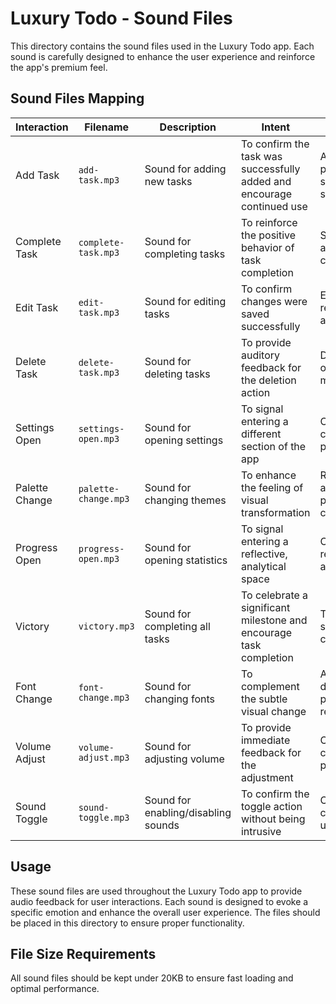# Luxury Todo - Sound Files

This directory contains the sound files used in the Luxury Todo app. Each sound is carefully designed to enhance the user experience and reinforce the app's premium feel.

## Sound Files Mapping

| Interaction | Filename | Description | Intent | Feeling |
|-------------|----------|-------------|--------|---------|
| Add Task | `add-task.mp3` | Sound for adding new tasks | To confirm the task was successfully added and encourage continued use | Accomplishment, progression, starting something new |
| Complete Task | `complete-task.mp3` | Sound for completing tasks | To reinforce the positive behavior of task completion | Satisfaction, achievement, closure |
| Edit Task | `edit-task.mp3` | Sound for editing tasks | To confirm changes were saved successfully | Efficiency, refinement, attention to detail |
| Delete Task | `delete-task.mp3` | Sound for deleting tasks | To provide auditory feedback for the deletion action | Decisiveness, organization, making space |
| Settings Open | `settings-open.mp3` | Sound for opening settings | To signal entering a different section of the app | Curiosity, control, personalization |
| Palette Change | `palette-change.mp3` | Sound for changing themes | To enhance the feeling of visual transformation | Renewal, aesthetic pleasure, customization |
| Progress Open | `progress-open.mp3` | Sound for opening statistics | To signal entering a reflective, analytical space | Curiosity, self-reflection, accomplishment |
| Victory | `victory.mp3` | Sound for completing all tasks | To celebrate a significant milestone and encourage task completion | Triumph, satisfaction, goal completion |
| Font Change | `font-change.mp3` | Sound for changing fonts | To complement the subtle visual change | Attention to detail, personalization, readability |
| Volume Adjust | `volume-adjust.mp3` | Sound for adjusting volume | To provide immediate feedback for the adjustment | Control, calibration, precision |
| Sound Toggle | `sound-toggle.mp3` | Sound for enabling/disabling sounds | To confirm the toggle action without being intrusive | Control, customization, user preference |

## Usage

These sound files are used throughout the Luxury Todo app to provide audio feedback for user interactions. Each sound is designed to evoke a specific emotion and enhance the overall user experience. The files should be placed in this directory to ensure proper functionality.

## File Size Requirements

All sound files should be kept under 20KB to ensure fast loading and optimal performance.
